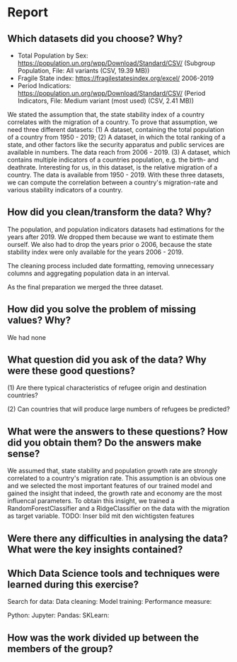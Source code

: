 # Report

## Which datasets did you choose? Why?
- Total Population by Sex: https://population.un.org/wpp/Download/Standard/CSV/ (Subgroup Population, File: All variants (CSV, 19.39 MB))
- Fragile State index: https://fragilestatesindex.org/excel/ 2006-2019
- Period Indicatiors: https://population.un.org/wpp/Download/Standard/CSV/ (Period Indicators, File: Medium variant (most used) (CSV, 2.41 MB))

We stated the assumption that, the state stability index of a country correlates with the migration of a country. To prove that assumption, we need three different datasets: (1) A dataset, containing the total population of a country from 1950 - 2019; (2) A dataset, in which the total ranking of a state, and other factors like the security apparatus and public services are available in numbers. The data reach from 2006 - 2019. (3) A dataset, which contains multiple indicators of a countries population, e.g. the birth- and deathrate. Interesting for us, in this dataset, is the relative migration of a country. The data is available from 1950 - 2019.
With these three datasets, we can compute the correlation between a country's migration-rate and various stability indicators of a country.

## How did you clean/transform the data? Why?

The population, and population indicators datasets had estimations for the years after 2019. We dropped them because we want to estimate them ourself. We also had to drop the years prior o 2006, because the state stability index were only available for the years 2006 - 2019.

The cleaning process included date formatting, removing unnecessary columns and aggregating population data in an interval.

As the final preparation we merged the three dataset.

## How did you solve the problem of missing values? Why?

We had none

## What question did you ask of the data? Why were these good questions?

(1) Are there typical characteristics of refugee origin and destination countries?



(2) Can countries that will produce large numbers of refugees be predicted?


## What were the answers to these questions? How did you obtain them? Do the answers make sense?

We assumed that, state stability and population growth rate are strongly correlated to a country's migration rate. This assumption is an obvious one and we selected the most important features of our trained model and gained the insight that indeed, the growth rate and economy are the most influencal parameters. To obtain this insight, we trained a RandomForestClassifier and a RidgeClassifier on the data with the migration as target variable.
TODO: Inser bild mit den wichtigsten features 



##  Were there any difficulties in analysing the data? What were the key insights contained?

## Which Data Science tools and techniques were learned during this exercise?

Search for data:
Data cleaning:
Model training:
Performance measure:

Python:
Jupyter:
Pandas:
SKLearn:


## How was the work divided up between the members of the group?

